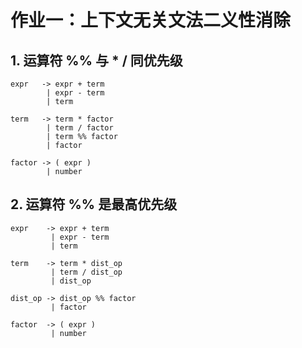 # 作业一：上下文无关文法二义性消除

## 1. 运算符 %% 与 * / 同优先级
```bnf
expr   -> expr + term 
        | expr - term 
        | term

term   -> term * factor 
        | term / factor 
        | term %% factor 
        | factor

factor -> ( expr ) 
        | number
```

## 2. 运算符 %% 是最高优先级
```bnf
expr    -> expr + term 
         | expr - term 
         | term

term    -> term * dist_op 
         | term / dist_op 
         | dist_op

dist_op -> dist_op %% factor 
         | factor

factor  -> ( expr ) 
         | number
```
